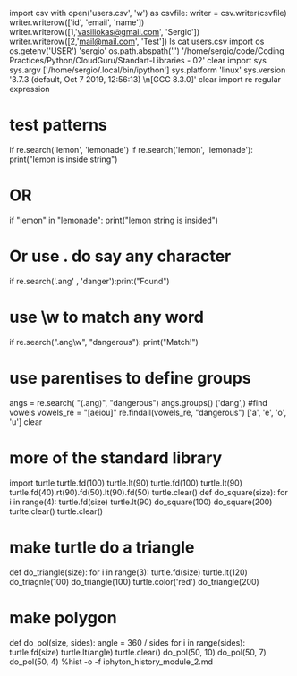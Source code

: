 import csv
with open('users.csv', 'w') as csvfile:
    writer = csv.writer(csvfile)
    writer.writerow(['id', 'email', 'name'])
    writer.writerow([1,'vasiliokas@gmail.com', 'Sergio'])
    writer.writerow([2,'mail@mail.com', 'Test'])
ls
cat users.csv
import os
os.getenv('USER')
'sergio'
os.path.abspath('.')
'/home/sergio/code/Coding Practices/Python/CloudGuru/Standart-Libraries - 02'
clear
import sys
sys.argv
['/home/sergio/.local/bin/ipython']
sys.platform
'linux'
sys.version
'3.7.3 (default, Oct  7 2019, 12:56:13) \n[GCC 8.3.0]'
clear
import re
regular expression
# test patterns
if re.search('lemon', 'lemonade')
if re.search('lemon', 'lemonade'): print("lemon is inside string")
# OR
if "lemon" in "lemonade": print("lemon string is insided")
# Or use . do say any character
if re.search('.ang' , 'danger'):print("Found")
# use \w to match any word
if re.search(".ang\w", "dangerous"): print("Match!")
# use parentises to define groups
angs = re.search( "(.ang)", "dangerous")
angs.groups()
('dang',)
#find vowels
vowels_re = "[aeiou]"
re.findall(vowels_re, "dangerous")
['a', 'e', 'o', 'u']
clear
# more of the standard library
import turtle
turtle.fd(100)
turtle.lt(90)
turtle.fd(100)
turtle.lt(90)
turtle.fd(40).rt(90).fd(50).lt(90).fd(50)
turtle.clear()
def do_square(size):
    for i in range(4):
        turtle.fd(size)
        turtle.lt(90)
do_square(100)
do_square(200)
turlte.clear()
turtle.clear()
# make turtle do a triangle
def do_triangle(size):
    for i in range(3):
        turtle.fd(size)
        turtle.lt(120)
do_triagnle(100)
do_triangle(100)
turtle.color('red')
do_triangle(200)
# make polygon
def do_pol(size, sides):
    angle = 360 / sides
    for i in range(sides):
        turtle.fd(size)
        turtle.lt(angle)
turtle.clear()
do_pol(50, 10)
do_pol(50, 7)
do_pol(50, 4)
%hist -o -f iphyton_history_module_2.md
